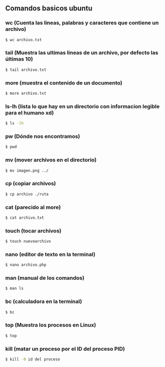 Comandos basicos ubuntu
-----------------------

### wc (Cuenta las lineas, palabras y caracteres que contiene un archivo)
```bash
$ wc archivo.txt
```

### tail (Muestra las ultimas lineas de un archivo, por defecto las últimas 10)
```bash
$ tail archivo.txt
```

### more (muestra el contenido de un documento)
```bash
$ more archivo.txt
```

### ls-lh (lista lo que hay en un directorio con informacion legible para el humano xd)

```bash
$ ls -lh
```
### pw (Dónde nos encontramos)
```bash
$ pwd
```

### mv (mover archivos en el directorio)
```bash
$ mv imagen.png ../
```

### cp (copiar archivos)
```bash
$ cp archivo ./ruta
```
### cat (parecido al more)
```bash
$ cat archivo.txt
```

### touch (tocar archivos)
```bash
$ touch nuevoarchivo
```

### nano (editor de texto en la terminal)
```bash
$ nano archivo.php
```

### man (manual de los comandos)
```bash
$ man ls
```

### bc (calculadora en la terminal)
```bash
$ bc
```
### top (Muestra los procesos en Linux)
```bash
$ top
```
### kill (matar un proceso por el ID del proceso PID)
```bash
$ kill -9 id del proceso
```

### 
